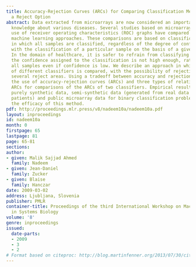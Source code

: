 ```yaml
---
title: Accuracy-Rejection Curves (ARCs) for Comparing Classification Methods with
  a Reject Option
abstract: Data extracted from microarrays are now considered an important source of
  knowledge about various diseases. Several studies based on microarray data and the
  use of receiver operating characteristics (ROC) graphs have compared supervised
  machine learning approaches. These comparisons are based on classification schemes
  in which all samples are classified, regardless of the degree of confidence associated
  with the classification of a particular sample on the basis of a given classifier.
  In the domain of healthcare, it is safer to refrain from classifying a sample if
  the confidence assigned to the classification is not high enough, rather than classifying
  all samples even if confidence is low. We describe an approach in which the performance
  of different classifiers is compared, with the possibility of rejection, based on
  several reject areas. Using a tradeoff between accuracy and rejection, we propose
  the use of accuracy-rejection curves (ARCs) and three types of relationship between
  ARCs for comparisons of the ARCs of two classifiers. Empirical results based on
  purely synthetic data, semi-synthetic data (generated from real data obtained from
  patients) and public microarray data for binary classification problems demonstrate
  the efficacy of this method.
pdf: http://proceedings.mlr.press/v8/nadeem10a/nadeem10a.pdf
layout: inproceedings
id: nadeem10a
month: 0
firstpage: 65
lastpage: 81
page: 65-81
sections: 
author:
- given: Malik Sajjad Ahmed
  family: Nadeem
- given: Jean-Daniel
  family: Zucker
- given: Blaise
  family: Hanczar
date: 2009-03-02
address: Ljubljana, Slovenia
publisher: PMLR
container-title: Proceedings of the third International Workshop on Machine Learning
  in Systems Biology
volume: '8'
genre: inproceedings
issued:
  date-parts:
  - 2009
  - 3
  - 2
# Format based on citeproc: http://blog.martinfenner.org/2013/07/30/citeproc-yaml-for-bibliographies/
---
```

